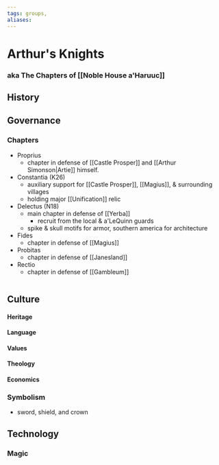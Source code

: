 ```yaml
---
tags: groups, 
aliases:
---
```


# Arthur's Knights
### aka The Chapters of [[Noble House a'Haruuc]]
## History
## Governance
### Chapters
- Proprius
	- chapter in defense of [[Castle Prosper]] and [[Arthur Simonson|Artie]] himself.
- Constantia (K26)
	- auxiliary support for [[Castle Prosper]], [[Magius]], & surrounding villages
	- holding major [[Unification]] relic
- Delectus (N18)
	- main chapter in defense of [[Yerba]]
		- recruit from the local & a'LeQuinn guards
	- spike & skull motifs for armor, southern america for architecture
- Fides
	- chapter in defense of [[Magius]]
- Probitas
	- chapter in defense of [[Janesland]]
- Rectio
	- chapter in defense of [[Gambleum]]

```

```
## Culture
#### Heritage
#### Language
#### Values
#### Theology
#### Economics
### Symbolism
- sword, shield, and crown
## Technology
### Magic